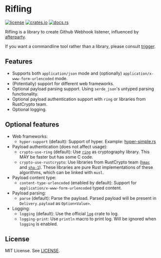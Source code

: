 Rifling
=======

[![license](https://img.shields.io/github/license/RedL0tus/rifling.svg)](LICENSE) [![crates.io](http://meritbadge.herokuapp.com/rifling)](https://crates.io/crates/rifling) [![docs.rs](https://docs.rs/rifling/badge.svg)](https://docs.rs/rifling/)

Rifling is a library to create Github Webhook listener, influenced by [afterparty](https://crates.io/crates/afterparty).

If you want a commandline tool rather than a library, please consult [trigger](https://github.com/RedL0tus/trigger).

Features
--------

 - Supports both `application/json` mode and (optionally) `application/x-www-form-urlencoded` mode.
 - (Potentially) support for different web frameworks.
 - Optional payload parsing support. Using `serde_json`'s untyped parsing functionality.
 - Optional payload authentication support with `ring` or libraries from RustCrypto team.
 - Optional logging.

Optional features
-----------------

 - Web frameworks:
   - `hyper-support` (default): Support of hyper. Example: [hyper-simple.rs](examples/hyper-simple.rs)
 - Payload authentication (does not affect usage):
   - `crypto-use-ring` (default): Use [`ring`](https://crates.io/crates/ring) as cryptography library. This MAY be faster but has some C code.
   - `crypto-use-rustcrypto`: Use libraries from RustCrypto team ([`hmac`](https://crates.io/crates/hmac) and [`sha-1`](https://crates.io/crates/sha-1)). These libraries are pure Rust implementations of these algorithms, which can be linked with `musl`.
 - Payload content type:
   - `content-type-urlencoded` (enabled by default): Support for `application/x-www-form-urlencoded` typed content.
 - Payload parsing:
   - `parse` (default): Parse the payload. Parsed payload will be present in `Delivery.payload` as `Option<Value>`.
 - Logging:
   - `logging` (default): Use the official [`log`](https://crates.io/crates/log) crate to log.
   - `logging-print`: Use `println` macro to print log. Will be ignored when `logging` is enabled.

License
-------

MIT License. See [LICENSE](LICENSE).
